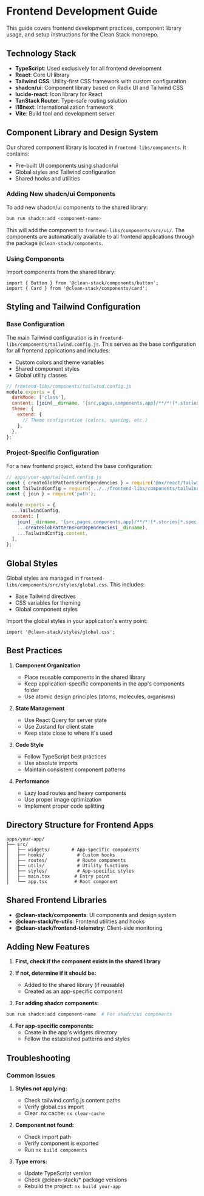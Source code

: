 # Frontend Development Guide

This guide covers frontend development practices, component library usage, and setup instructions for the Clean Stack monorepo.

## Technology Stack

- **TypeScript**: Used exclusively for all frontend development
- **React**: Core UI library
- **Tailwind CSS**: Utility-first CSS framework with custom configuration
- **shadcn/ui**: Component library based on Radix UI and Tailwind CSS
- **lucide-react**: Icon library for React
- **TanStack Router**: Type-safe routing solution
- **i18next**: Internationalization framework
- **Vite**: Build tool and development server

## Component Library and Design System

Our shared component library is located in `frontend-libs/components`. It contains:

- Pre-built UI components using shadcn/ui
- Global styles and Tailwind configuration
- Shared hooks and utilities

### Adding New shadcn/ui Components

To add new shadcn/ui components to the shared library:

```bash
bun run shadcn:add <component-name>
```

This will add the component to `frontend-libs/components/src/ui/`. The components are automatically available to all frontend applications through the package `@clean-stack/components`.

### Using Components

Import components from the shared library:

```tsx
import { Button } from '@clean-stack/components/button';
import { Card } from '@clean-stack/components/card';
```

## Styling and Tailwind Configuration

### Base Configuration

The main Tailwind configuration is in `frontend-libs/components/tailwind.config.js`. This serves as the base configuration for all frontend applications and includes:

- Custom colors and theme variables
- Shared component styles
- Global utility classes

```js
// frontend-libs/components/tailwind.config.js
module.exports = {
  darkMode: ['class'],
  content: [join(__dirname, '{src,pages,components,app}/**/*!(*.stories|*.spec).{ts,tsx,html}'), ...createGlobPatternsForDependencies(__dirname)],
  theme: {
    extend: {
      // Theme configuration (colors, spacing, etc.)
    },
  },
};
```

### Project-Specific Configuration

For a new frontend project, extend the base configuration:

```js
// apps/your-app/tailwind.config.js
const { createGlobPatternsForDependencies } = require('@nx/react/tailwind');
const TailwindConfig = require('../../frontend-libs/components/tailwind.config');
const { join } = require('path');

module.exports = {
  ...TailwindConfig,
  content: [
    join(__dirname, '{src,pages,components,app}/**/*!(*.stories|*.spec).{ts,tsx,html}'),
    ...createGlobPatternsForDependencies(__dirname),
    ...TailwindConfig.content,
  ],
};
```

## Global Styles

Global styles are managed in `frontend-libs/components/src/styles/global.css`. This includes:

- Base Tailwind directives
- CSS variables for theming
- Global component styles

Import the global styles in your application's entry point:

```tsx
import '@clean-stack/styles/global.css';
```

## Best Practices

1. **Component Organization**

   - Place reusable components in the shared library
   - Keep application-specific components in the app's components folder
   - Use atomic design principles (atoms, molecules, organisms)

2. **State Management**

   - Use React Query for server state
   - Use Zustand for client state
   - Keep state close to where it's used

3. **Code Style**

   - Follow TypeScript best practices
   - Use absolute imports
   - Maintain consistent component patterns

4. **Performance**
   - Lazy load routes and heavy components
   - Use proper image optimization
   - Implement proper code splitting

## Directory Structure for Frontend Apps

```
apps/your-app/
├── src/
│   ├── widgets/        # App-specific components
│   ├── hooks/            # Custom hooks
│   ├── routes/           # Route components
│   ├── utils/            # Utility functions
│   ├── styles/           # App-specific styles
│   ├── main.tsx         # Entry point
│   └── app.tsx          # Root component
```

## Shared Frontend Libraries

- **@clean-stack/components**: UI components and design system
- **@clean-stack/fe-utils**: Frontend utilities and hooks
- **@clean-stack/frontend-telemetry**: Client-side monitoring

## Adding New Features

1. **First, check if the component exists in the shared library**
2. **If not, determine if it should be:**

   - Added to the shared library (if reusable)
   - Created as an app-specific component

3. **For adding shadcn components:**

```bash
bun run shadcn:add component-name  # For shadcn/ui components
```

4. **For app-specific components:**
   - Create in the app's widgets directory
   - Follow the established patterns and styles

## Troubleshooting

### Common Issues

1. **Styles not applying:**

   - Check tailwind.config.js content paths
   - Verify global.css import
   - Clear .nx cache: `nx clear-cache`

2. **Component not found:**

   - Check import path
   - Verify component is exported
   - Run `nx build components`

3. **Type errors:**
   - Update TypeScript version
   - Check @clean-stack/\* package versions
   - Rebuild the project: `nx build your-app`
